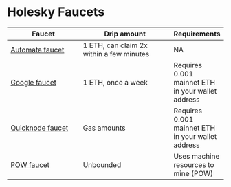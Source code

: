 # Holesky Faucets

<table><thead><tr><th width="187">Faucet</th><th width="247">Drip amount</th><th>Requirements</th></tr></thead><tbody><tr><td><a href="https://www.holeskyfaucet.io">Automata faucet</a></td><td>1 ETH, can claim 2x within a few minutes</td><td>NA</td></tr><tr><td><a href="https://cloud.google.com/application/web3/faucet/ethereum/holesky">Google faucet</a></td><td>1 ETH, once a week</td><td>Requires 0.001 mainnet ETH in your wallet address</td></tr><tr><td><a href="https://faucet.quicknode.com/ethereum/holesky">Quicknode faucet</a></td><td>Gas amounts</td><td>Requires 0.001 mainnet ETH in your wallet address</td></tr><tr><td><a href="https://holesky-faucet.pk910.de">POW faucet</a></td><td>Unbounded</td><td>Uses machine resources to mine (POW)</td></tr></tbody></table>
